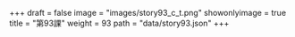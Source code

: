 +++
draft = false 
image = "images/story93_c_t.png" 
showonlyimage = true 
title = "第93課" 
weight = 93 
path = "data/story93.json" 
+++
